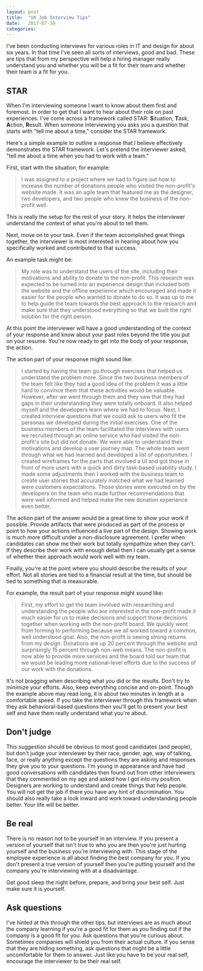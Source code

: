 ```yaml
---
layout: post
title:  "UX Job Interview Tips"
date:   2017-07-30
categories:
---
```

I've been conducting interviews for various roles in IT and design for about six years. In that time I've seen all sorts of interviews, good and bad. These are tips that from my perspective will help a hiring manager really understand you and whether you will be a fit for their team and whether their team is a fit for you.

## STAR

When I'm interviewing someone I want to know about them first and foremost. In order to get that I want to hear about their role on past experiences. I've come across a framework called STAR: <b>S</b>ituation, <b>T</b>ask, <b>A</b>ction, <b>R</b>esult. When someone interviewing you asks you a question that starts with "tell me about a time," consider the STAR framework.

Here's a simple example to outline a response that I believe effectively demonstrates the STAR framework. Let's pretend the interviewer asked, "tell me about a time when you had to work with a team."

First, start with the situation, for example:

<blockquote>I was assigned to a project where we had to figure out how to increase the number of donations people who visited the non-profit's website made. It was an agile team that featured me as the designer, two developers, and two people who knew the business of the non-profit well.</blockquote>

This is really the setup for the rest of your story. It helps the interviewer understand the context of what you're about to tell them.

Next, move on to your task. Even if the team accomplished great things together, the interviewer is most interested in hearing about how you specifically worked and contributed to that success.

An example task might be:

<blockquote>My role was to understand the users of the site, including their motivations and ability to donate to the non-profit. This research was expected to be turned into an experience design that included both the website and the offline experience which encouraged and made it easier for the people who wanted to donate to do so. It was up to me to help guide the team towards the best approach to the research and make sure that they understood everything so that we built the right solution for the right person.</blockquote>

At this point the interviewer will have a good understanding of the context of your response and know about your past roles beyond the title you put on your resume. You're now ready to get into the body of your response, the action.

The action part of your response might sound like:

<blockquote>I started by having the team go through exercises that helped us understand the problem more. Since the two business members of the team felt like they had a good idea of the problem it was a little hard to convince them that these activities would be valuable. However, after we went through them and they saw that they had gaps in their understanding they were totally onboard. It also helped myself and the developers learn where we had to focus. Next, I created interview questions that we could ask to users who fit the personas we developed during the initial exercises. One of the business members of the team facilitated the interviews with users we recruited through an online service who had visited the non-profit's site but did not donate. We were able to understand their motivations and develop a user journey map. The whole team went through what we had learned and developed a list of opportunities. I created wireframes for the parts that involved a UI and got those in front of more users with a quick and dirty task-based usability study. I made some adjustments then I worked with the business team to create user stories that accurately matched what we had learned were customers expectations. Those stories were executed on by the developers on the team who made further recommendations that were well informed and helped make the new donation experience even better.</blockquote>

The action part of the answer would be a great time to show your work if possible. Provide artifacts that were produced as part of the process or point to how your actions influenced a live part of the design. Showing work is much more difficult under a non-disclosure agreement. I prefer when candidates can show me their work but totally sympathize when they can't. If they describe their work with enough detail then I can usually get a sense of whether their approach would work well with my team.

Finally, you're at the point where you should describe the results of your effort. Not all stories are tied to a financial result at the time, but should be tied to something that is measurable.

For example, the result part of your response might sound like:

<blockquote>First, my effort to get the team involved with researching and understanding the people who are interested in the non-profit made it much easier for us to make decisions and support those decisions together when working with the non-profit board. We quickly went from forming to performing because we all worked toward a common, well understood goal. Also, the non-profit is seeing strong returns from my design. Donations are up 20 percent through the website and surprisingly 15 percent through non-web means. The non-profit is now able to provide more services and the board told our team that we would be leading more national-level efforts due to the success of our work with the donations.</blockquote>

It's not bragging when describing what you did or the results. Don't try to minimize your efforts. Also, keep everything concise and on-point. Though the example above may read long, it is about two minutes in length at a comfortable speed. If you take the interviewer through this framework when they ask behavioral-based questions then you'll get to present your best self and have them really understand what you're about.

## Don't judge

This suggestion should be obvious to most good candidates (and people), but don't judge your interviewer by their race, gender, age, way of talking, face, or really anything except the questions they are asking and responses they give you to your questions. I'm young in appearance and have had good conversations with candidates then found out from other interviewers that they commented on my age and asked how I got into my position. Designers are working to understand and create things that help people. You will not get the job if there you have any hint of discrimination. You should also really take a look inward and work toward understanding people better. Your life will be better.

## Be real

There is no reason not to be yourself in an interview. If you present a version of yourself that isn't true to who you are then you're just hurting yourself and the business you're interviewing with. This stage of the employee experience is all about finding the best company for you. If you don't present a true version of yourself then you're putting yourself and the company you're interviewing with at a disadvantage.

Get good sleep the night before, prepare, and bring your best self. Just make sure it is yourself.

## Ask questions

I've hinted at this through the other tips, but interviews are as much about the company learning if you're a good fit for them as you finding out if the company is a good fit for you. Ask questions that you're curious about. Sometimes companies will shield you from their actual culture. If you sense that they are hiding something, ask questions that might be a little uncomfortable for them to answer. Just like you have to be your real self, encourage the interviewer to be their real self.
